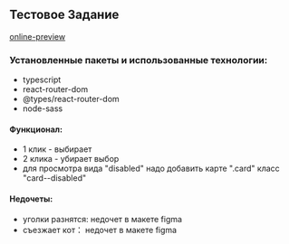 ## Тестовое Задание
  [online-preview](https://gregorybai.github.io/react-figma-task/)

### Установленные пакеты и использованные технологии:

- typescript
- react-router-dom
- @types/react-router-dom
- node-sass

#### Функционал:

- 1 клик - выбирает
- 2 клика - убирает выбор
- для просмотра вида "disabled" надо добавить карте ".card" класс "card--disabled"

#### Недочеты:

- уголки разнятся: недочет в макете figma
- съезжает кот： недочет в макете figma
